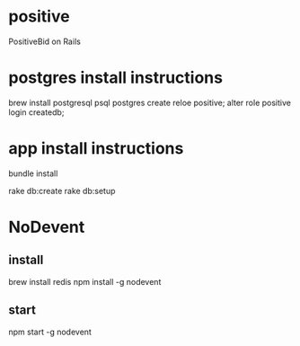 positive
========

PositiveBid on Rails


# postgres install instructions
brew install postgresql
psql postgres
  create reloe positive;
  alter role positive login createdb;


# app install instructions
bundle install

rake db:create
rake db:setup


# NoDevent

## install
brew install redis
npm install -g nodevent

## start
npm start -g nodevent

